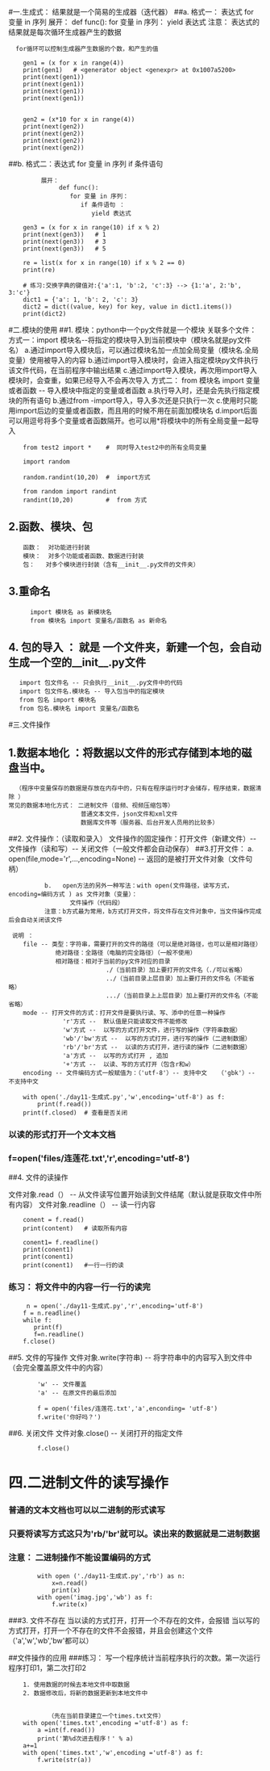 #一.生成式： 结果就是一个简易的生成器（迭代器）
##a. 格式一： 表达式 for 变量 in 序列 
                                    展开：
                                         def func():
                                            for 变量 in 序列：
                                                yield 表达式
注意： 表达式的结果就是每次循环生成器产生的数据

      for循环可以控制生成器产生数据的个数，和产生的值

		gen1 = (x for x in range(4))
		print(gen1)   # <generator object <genexpr> at 0x1007a5200>
		print(next(gen1))
		print(next(gen1))
		print(next(gen1))
		print(next(gen1))
		
		
		gen2 = (x*10 for x in range(4))
		print(next(gen2))
		print(next(gen2))
		print(next(gen2))
		print(next(gen2))
##b. 格式二：表达式 for 变量 in 序列 if 条件语句

             展开：
                  def func():
                     for 变量 in 序列：
                        if 条件语句 ：
                           yield 表达式

        gen3 = (x for x in range(10) if x % 2)
		print(next(gen3))   # 1
		print(next(gen3))   # 3
		print(next(gen3))   # 5
		
		re = list(x for x in range(10) if x % 2 == 0)
		print(re)
		
		# 练习:交换字典的键值对:{'a':1, 'b':2, 'c':3} --> {1:'a', 2:'b', 3:'c'}
		dict1 = {'a': 1, 'b': 2, 'c': 3}
		dict2 = dict((value, key) for key, value in dict1.items())
		print(dict2)

#二.模块的使用
##1. 模块：python中一个py文件就是一个模块
    关联多个文件：
        方式一：import 模块名--将指定的模块导入到当前模块中（模块名就是py文件名）
              a.通过import导入模块后，可以通过模块名加一点加全局变量（模块名.全局变量）使用被导入的内容
              b.通过import导入模块时，会进入指定模块py文件执行该文件代码，在当前程序中输出结果
              c.通过import导入模块，再次用import导入模块时，会查重，如果已经导入不会再次导入
        方式二： from 模块名 import 变量或者函数 -- 导入模块中指定的变量或者函数
              a.执行导入时，还是会先执行指定模块的所有语句
              b.通过from -import导入，导入多次还是只执行一次
              c.使用时只能用import后边的变量或者函数，而且用的时候不用在前面加模块名
              d.import后面可以用逗号将多个变量或者函数隔开。也可以用*将模块中的所有全局变量一起导入

		from test2 import *    #  同时导入test2中的所有全局变量
		
		import random
		
		random.randint(10,20)  #  import方式
		
		from random import randint
		randint(10,20)         #  from 方式

## 2.函数、模块、包
		函数：  对功能进行封装
		模块：  对多个功能或者函数、数据进行封装
		包：   对多个模块进行封装（含有__init__.py文件的文件夹）
## 3.重命名
		  import 模块名 as 新模块名
		  from 模块名 import 变量名/函数名 as 新命名
## 4. 包的导入 ： 就是 一个文件夹，新建一个包，会自动生成一个空的__init__.py文件
	   import 包文件名 -- 只会执行__init__.py文件中的代码
	   import 包文件名.模块名 -- 导入包当中的指定模块
	   from 包名 import 模块名 
	   from 包名.模块名 import 变量名/函数名

#三.文件操作
## 1.数据本地化 ：将数据以文件的形式存储到本地的磁盘当中。
      （程序中变量保存的数据是存放在内存中的，只有在程序运行时才会储存，程序结束，数据清除 ）
    常见的数据本地化方式： 二进制文件（音频、视频压缩包等）
                        普通文本文件，json文件和xml文件
                        数据库文件等（服务器、后台开发人员用的比较多）
##2. 文件操作：（读取和录入）
    文件操作的固定操作：打开文件（新建文件）-- 文件操作（读和写）-- 关闭文件（一般文件都会自动保存）
##3.打开文件： 
a.  open(file,mode='r',...,encoding=None) -- 返回的是被打开文件对象（文件句柄）

              b.   open方法的另外一种写法：with open(文件路径，读写方式，encoding=编码方式 ) as 文件对象（变量）：
                     文件操作（代码段） 
              注意：b方式最为常用，b方式打开文件，将文件存在文件对象中，当文件操作完成后会自动关闭该文件

     说明 ：  
        file -- 类型：字符串，需要打开的文件的路径（可以是绝对路径，也可以是相对路径）
                 绝对路径：全路径（电脑的完全路径）（一般不使用）
                 相对路径：相对于当前的py文件对应的目录
                               ./（当前目录）加上要打开的文件名（./可以省略）
                               ../（当前目录上层目录）加上要打开的文件名（不能省略）
                               .../（当前目录上上层目录）加上要打开的文件名（不能省略）
        mode -- 打开文件的方式：打开文件是要执行读、写、添中的任意一种操作 
                   'r'方式 --  默认值是只能读取文件不能修改 
                   'w'方式 --  以写的方式打开文件，进行写的操作（字符串数据）
                   'wb'/'bw'方式 --  以写的方式打开，进行写的操作（二进制数据）
                   'rb'/'br'方式 --  以读的方式打开，进行读的操作（二进制数据）
                   'a'方式 --  以写的方式打开 , 追加
                   '+'方式 --  以读、写的方式打开（包含r和w）
        encoding -- 文件编码方式一般赋值为：（'utf-8'）-- 支持中文   （'gbk'）-- 不支持中文

		with open('./day11-生成式.py','w',encoding='utf-8') as f:
		    print(f.read())
		print(f.closed)  # 查看是否关闭

### 以读的形式打开一个文本文档
### f=open('files/连莲花.txt','r',encoding='utf-8')
##4. 文件的读操作

文件对象.read（） -- 从文件读写位置开始读到文件结尾（默认就是获取文件中所有内容）
文件对象.readline（） -- 读一行内容

		conent = f.read()
		print(content)   # 读取所有内容
		
		conent1= f.readline()
		print(conent1)
		print(conent1)
		print(conent1)   #一行一行的读


 ### 练习： 将文件中的内容一行一行的读完

		 n = open('./day11-生成式.py','r',encoding='utf-8')
		f = n.readline()
		while f:
		   print(f)
		   f=n.readline()
		f.close()

##5. 文件的写操作
文件对象.write(字符串)  --  将字符串中的内容写入到文件中（会完全覆盖原文件中的内容）

			'w' -- 文件覆盖
			'a' -- 在原文件的最后添加
			
			f = open('files/连莲花.txt','a',enconding= 'utf-8')
			f.write('你好吗？')

##6. 关闭文件
文件对象.close() -- 关闭打开的指定文件

			f.close()

# 四.二进制文件的读写操作

### 普通的文本文档也可以以二进制的形式读写
### 只要将读写方式这只为'rb/'br'就可以。读出来的数据就是二进制数据
### 注意： 二进制操作不能设置编码的方式

			with open ('./day11-生成式.py','rb') as n:
			    x=n.read()
			    print(x)
			with open('imag.jpg','wb') as f:
			    f.write(x)
###3. 文件不存在
      当以读的方式打开，打开一个不存在的文件，会报错
      当以写的方式打开，打开一个不存在的文件不会报错，并且会创建这个文件（'a','w','wb','bw'都可以）

##文件操作的应用
###练习： 写一个程序统计当前程序执行的次数。第一次运行程序打印1，第二次打印2


		1. 使用数据的时候去本地文件中取数据
		2. 数据修改后，将新的数据更新到本地文件中
		
		
	           （先在当前目录建立一个times.txt文件）
		with open('times.txt',encoding ='utf-8') as f:
		    a =int(f.read())
		    print('第%d次进去程序！' % a)
		a+=1
		with open('times.txt','w',encoding ='utf-8') as f:
		    f.write(str(a))
